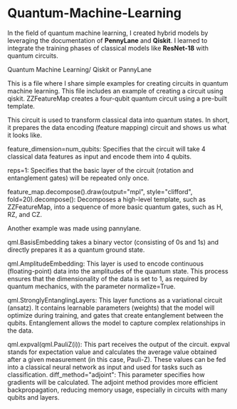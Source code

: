 # Quantum-Machine-Learning
In the field of quantum machine learning, I created hybrid models by leveraging the documentation of **PennyLane** and **Qiskit**. I learned to integrate the training phases of classical models like **ResNet-18** with quantum circuits.

Quantum Machine Learning/ Qiskit or PannyLane

This is a file where I share simple examples for creating circuits in quantum machine learning.
This file includes an example of creating a circuit using qiskit. ZZFeatureMap creates a four-qubit quantum circuit using a pre-built template. 

This circuit is used to transform classical data into quantum states. In short, it prepares the data encoding (feature mapping) circuit and shows us what it looks like.

feature_dimension=num_qubits: Specifies that the circuit will take 4 classical data features as input and encode them into 4 qubits.

reps=1: Specifies that the basic layer of the circuit (rotation and entanglement gates) will be repeated only once.

feature_map.decompose().draw(output="mpl", style="clifford", fold=20).decompose(): Decomposes a high-level template, such as ZZFeatureMap, into a sequence of more basic quantum gates, such as H, RZ, and CZ.


Another example was made using pannylane.


qml.BasisEmbedding takes a binary vector (consisting of 0s and 1s) and directly prepares it as a quantum ground state.

qml.AmplitudeEmbedding: This layer is used to encode continuous (floating-point) data into the amplitudes of the quantum state. 
This process ensures that the dimensionality of the data is set to 1, as required by quantum mechanics, with the parameter normalize=True.

qml.StronglyEntanglingLayers: This layer functions as a variational circuit (ansatz). It contains learnable parameters (weights) that the model will optimize during training, and gates that create entanglement between the qubits. Entanglement allows the model to capture complex relationships in the data.

qml.expval(qml.PauliZ(i)): This part receives the output of the circuit. expval stands for expectation value and calculates the average value obtained after a given measurement (in this case, Pauli-Z). These values ​​can be fed into a classical neural network as input and used for tasks such as classification.
diff_method="adjoint": This parameter specifies how gradients will be calculated. The adjoint method provides more efficient backpropagation, reducing memory usage, especially in circuits with many qubits and layers.
